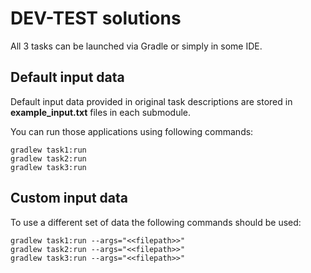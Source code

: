 # DEV-TEST solutions
All 3 tasks can be launched via Gradle or simply in some IDE. 

## Default input data
Default input data provided in original task descriptions are stored in **example_input.txt** files in each submodule.

You can run those applications using following commands:
```
gradlew task1:run
gradlew task2:run
gradlew task3:run
```

## Custom input data
To use a different set of data the following commands should be used:
```
gradlew task1:run --args="<<filepath>>"
gradlew task2:run --args="<<filepath>>"
gradlew task3:run --args="<<filepath>>"
```